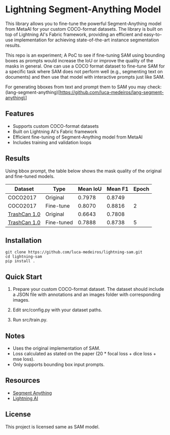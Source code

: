 # Lightning Segment-Anything Model

This library allows you to fine-tune the powerful Segment-Anything model from MetaAI for your custom COCO-format datasets. The library is built on top of Lightning AI's Fabric framework, providing an efficient and easy-to-use implementation for achieving state-of-the-art instance segmentation results.

This repo is an experiment; A PoC to see if fine-tuning SAM using bounding boxes as prompts would increase the IoU or improve the quality of the masks in general. One can use a COCO format dataset to fine-tune SAM for a specific task where SAM does not perform well (e.g., segmenting text on documents) and then use that model with interactive prompts just like SAM.

For generating bboxes from text and prompt them to SAM you may check:
(lang-segment-anything)\[https://github.com/luca-medeiros/lang-segment-anything\]

## Features

- Supports custom COCO-format datasets
- Built on Lightning AI's Fabric framework
- Efficient fine-tuning of Segment-Anything model from MetaAI
- Includes training and validation loops

## Results

Using bbox prompt, the table below shows the mask quality of the original and fine-tuned models.

| Dataset                                                         | Type       | Mean IoU | Mean F1 | Epoch |
| --------------------------------------------------------------- | ---------- | -------- | ------- | ----- |
| COCO2017                                                        | Original   | 0.7978   | 0.8749  |       |
| COCO2017                                                        | Fine-tune  | 0.8070   | 0.8816  | 2     |
| [TrashCan 1.0](https://conservancy.umn.edu/handle/11299/214865) | Original   | 0.6643   | 0.7808  |       |
| [TrashCan 1.0](https://conservancy.umn.edu/handle/11299/214865) | Fine-tuned | 0.7888   | 0.8738  | 5     |

## Installation

```
git clone https://github.com/luca-medeiros/lightning-sam.git
cd lightning-sam
pip install .
```

## Quick Start

1. Prepare your custom COCO-format dataset. The dataset should include a JSON file with annotations and an images folder with corresponding images.

1. Edit src/config.py with your dataset paths.

1. Run src/train.py.

## Notes

- Uses the original implementation of SAM.
- Loss calculated as stated on the paper (20 * focal loss + dice loss + mse loss).
- Only supports bounding box input prompts.

## Resources

- [Segment Anything](https://github.com/facebookresearch/segment-anything)
- [Lightning AI](https://github.com/Lightning-AI/lightning)

## License

This project is licensed same as SAM model.
